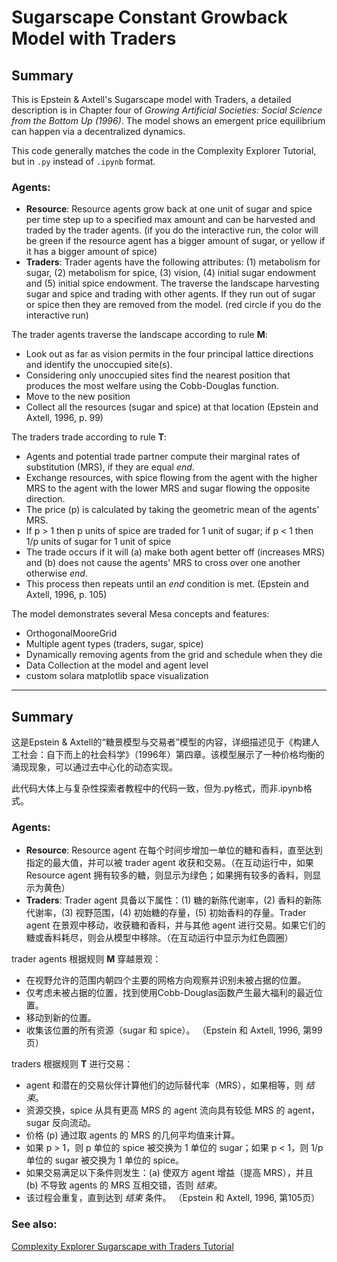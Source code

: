 # Sugarscape Constant Growback Model with Traders

## Summary

This is Epstein & Axtell's Sugarscape model with Traders, a detailed description is in Chapter four of
*Growing Artificial Societies: Social Science from the Bottom Up (1996)*. The model shows an emergent price equilibrium can happen via a decentralized dynamics.

This code generally matches the code in the Complexity Explorer Tutorial, but in `.py` instead of `.ipynb` format.

### Agents:

- **Resource**:  Resource agents grow back at one unit of sugar and spice per time step up to a specified max amount and can be harvested and traded by the trader agents.
  (if you do the interactive run, the color will be green if the resource agent has a bigger amount of sugar, or yellow if it has a bigger amount of spice)
- **Traders**: Trader agents have the following attributes: (1) metabolism for sugar, (2) metabolism for spice, (3) vision,
  (4) initial sugar endowment and (5) initial spice endowment. The traverse the landscape harvesting sugar and spice and
trading with other agents. If they run out of sugar or spice then they are removed from the model. (red circle if you do the interactive run)

The trader agents traverse the landscape according to rule **M**:
- Look out as far as vision permits in the four principal lattice directions and identify the unoccupied site(s).
- Considering only unoccupied sites find the nearest position that produces the most welfare using the Cobb-Douglas function.
- Move to the new position
- Collect all the resources (sugar and spice) at that location
(Epstein and Axtell, 1996, p. 99)

The traders trade according to rule **T**:
- Agents and potential trade partner compute their marginal rates of substitution (MRS), if they are equal *end*.
- Exchange resources, with spice flowing from the agent with the higher MRS to the agent with the lower MRS and sugar
flowing the opposite direction.
- The price (p) is calculated by taking the geometric mean of the agents' MRS.
- If p > 1 then p units of spice are traded for 1 unit of sugar; if p < 1 then 1/p units of sugar for 1 unit of spice
- The trade occurs if it will (a) make both agent better off (increases MRS) and (b) does not cause the agents' MRS to
cross over one another otherwise *end*.
- This process then repeats until an *end* condition is met.
(Epstein and Axtell, 1996, p. 105)

The model demonstrates several Mesa concepts and features:
 - OrthogonalMooreGrid
 - Multiple agent types (traders, sugar, spice)
 - Dynamically removing agents from the grid and schedule when they die
 - Data Collection at the model and agent level
 - custom solara matplotlib space visualization

-------------
## Summary
这是Epstein & Axtell的“糖景模型与交易者”模型的内容，详细描述见于《构建人工社会：自下而上的社会科学》（1996年）第四章。该模型展示了一种价格均衡的涌现现象，可以通过去中心化的动态实现。  

此代码大体上与复杂性探索者教程中的代码一致，但为.py格式，而非.ipynb格式。

### Agents:
- **Resource**: Resource agent 在每个时间步增加一单位的糖和香料，直至达到指定的最大值，并可以被 trader agent 收获和交易。（在互动运行中，如果 Resource agent 拥有较多的糖，则显示为绿色；如果拥有较多的香料，则显示为黄色）
- **Traders**: Trader agent 具备以下属性：(1) 糖的新陈代谢率，(2) 香料的新陈代谢率，(3) 视野范围，(4) 初始糖的存量，(5) 初始香料的存量。Trader agent 在景观中移动，收获糖和香料，并与其他 agent 进行交易。如果它们的糖或香料耗尽，则会从模型中移除。（在互动运行中显示为红色圆圈）

trader agents 根据规则 **M** 穿越景观：
- 在视野允许的范围内朝四个主要的网格方向观察并识别未被占据的位置。
- 仅考虑未被占据的位置，找到使用Cobb-Douglas函数产生最大福利的最近位置。
- 移动到新的位置。
- 收集该位置的所有资源（sugar 和 spice）。
（Epstein 和 Axtell, 1996, 第99页）

traders 根据规则 **T** 进行交易：
- agent 和潜在的交易伙伴计算他们的边际替代率（MRS），如果相等，则 *结束*。
- 资源交换，spice 从具有更高 MRS 的 agent 流向具有较低 MRS 的 agent，sugar 反向流动。
- 价格 (p) 通过取 agents 的 MRS 的几何平均值来计算。
- 如果 p > 1，则 p 单位的 spice 被交换为 1 单位的 sugar；如果 p < 1，则 1/p 单位的 sugar 被交换为 1 单位的 spice。
- 如果交易满足以下条件则发生：(a) 使双方 agent 增益（提高 MRS），并且 (b) 不导致 agents 的 MRS 互相交错，否则 *结束*。
- 该过程会重复，直到达到 *结束* 条件。
（Epstein 和 Axtell, 1996, 第105页）


### See also:
[Complexity Explorer Sugarscape with Traders Tutorial](https://www.complexityexplorer.org/courses/172-agent-based-models-with-python-an-introduction-to-mesa)
